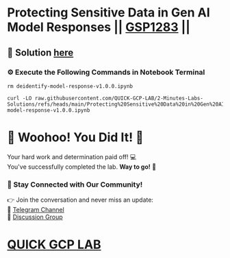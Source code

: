 # Protecting Sensitive Data in Gen AI Model Responses || [GSP1283](https://www.cloudskillsboost.google/focuses/109505?parent=catalog) ||

## 🔑 Solution [here](https://youtu.be/JgosZioIMLw)

### ⚙️ Execute the Following Commands in Notebook Terminal

```
rm deidentify-model-response-v1.0.0.ipynb

curl -LO raw.githubusercontent.com/QUICK-GCP-LAB/2-Minutes-Labs-Solutions/refs/heads/main/Protecting%20Sensitive%20Data%20in%20Gen%20AI%20Model%20Responses/deidentify-model-response-v1.0.0.ipynb
```

# 🎉 Woohoo! You Did It! 🎉  

Your hard work and determination paid off! 💻  
You've successfully completed the lab. **Way to go!** 🚀

### 💬 Stay Connected with Our Community!  
👉 Join the conversation and never miss an update:  
📢 [Telegram Channel](https://t.me/quickgcplab)  
👥 [Discussion Group](https://t.me/quickgcplabchats)  

# [QUICK GCP LAB](https://www.youtube.com/@quickgcplab)
